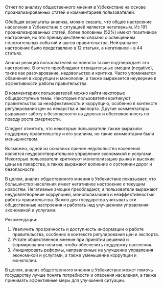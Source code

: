 Отчет по анализу общественного мнения в Узбекистане на основе проанализированных статей и комментариев пользователей.

Обобщая результаты анализа, можно сказать, что общее настроение населения в Узбекистане с ситуацией является негативным. Из 191 проанализированных статей, более половины (52%) имеют позитивное настроение, но это преимущественно связано с освещением положительных событий и шагов правительства. Нейтральное настроение было представлено в 12 статьях, а негативное - в 44 статьях.

Анализ реакций пользователей на новости также подтверждает это настроение. В отчете преобладают отрицательные эмоции (negative), такие как разочарование, недовольство и критика. Часто упоминается обвинения в коррупции и монополии, а также выражается неувереие в эффективности работы правительства.

В комментариях пользователей можно найти некоторые общедоступные темы. Некоторые пользователи критикуют правительство за неэффективность и коррупцию, особенно в контексте регулирования цен на лекарства и экспорта. Другие комментаторы выражают заботу о безопасности на дорогах и обеспокоенность по поводу роста смертности.

Следует отметить, что некоторые пользователи также выразили поддержку правительству и его усилиям, но такие комментарии были меньшинством.

Возможно, одной из основных причин недовольства населения является неудовлетворительное управление экономикой и услугами. Некоторые пользователи критикуют монополизацию рынка и высокие цены на лекарства, а также выражают волнение о состоянии дорог и безопасности.

В целом, анализ общественного мнения в Узбекистане показывает, что большинство населения имеет негативное настроение к текущим новостям. Негативные эмоции преобладают, и пользователи выражают неудовлетворение коррупцией, монополизацией и неэффективностью работы правительства. Важно для государства учитывать эти общественные настроения и работать над улучшением управления экономикой и услугами.

Рекомендации:

1. Увеличить прозрачность и доступность информации о работе правительства, особенно в контексте регулирования цен и экспорта.
2. Учтите общественное мнение при принятии решений и формировании политик, чтобы обеспечить поддержку населения.
3. Инициировать реформы, направленные на улучшение управления экономикой и услугами, а также уменьшение коррупции и монополии.

В целом, анализ общественного мнения в Узбекистане может помочь государству лучше понять потребности и опасения населения, а также принимать эффективные меры для улучшения ситуации.